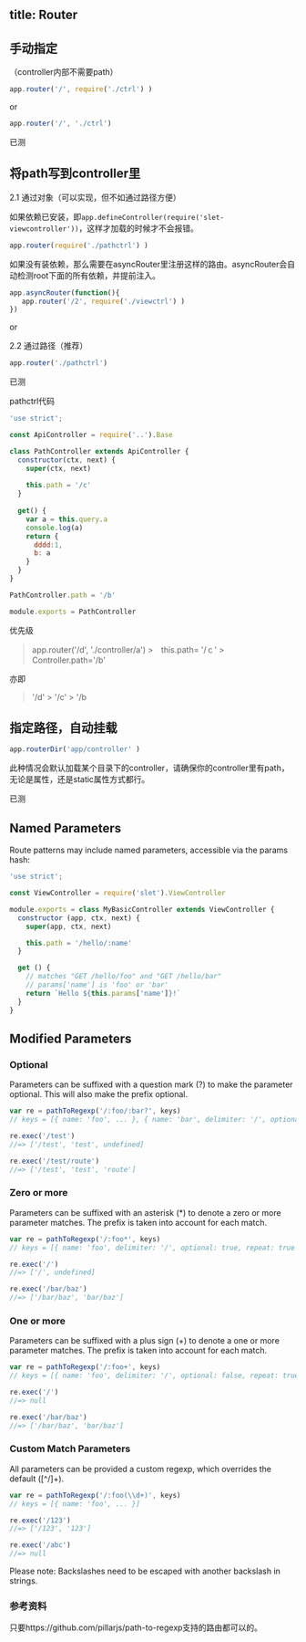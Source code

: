 title: Router
---


## 手动指定

（controller内部不需要path）

```js
app.router('/', require('./ctrl') )  
```

or

```js
app.router('/', './ctrl')  
```

已测

## 将path写到controller里

2.1 通过对象（可以实现，但不如通过路径方便）

如果依赖已安装，即`app.defineController(require('slet-viewcontroller'))`，这样才加载的时候才不会报错。

```js
app.router(require('./pathctrl') )  
```

如果没有装依赖，那么需要在asyncRouter里注册这样的路由。asyncRouter会自动检测root下面的所有依赖，并提前注入。

```js
app.asyncRouter(function(){
   app.router('/2', require('./viewctrl') )  
}) 
``` 

or

2.2 通过路径（推荐）

```js
app.router('./pathctrl')  
```

已测

pathctrl代码

```js
'use strict';

const ApiController = require('..').Base

class PathController extends ApiController {
  constructor(ctx, next) {
    super(ctx, next)
    
    this.path = '/c'
  }
  
  get() {
    var a = this.query.a
    console.log(a)
    return {
      dddd:1,
      b: a
    }
  } 
}

PathController.path = '/b'

module.exports = PathController
```

优先级

> app.router('/d', './controller/a')  >　this.path= '/ｃ' > Controller.path='/b'

亦即

> '/d' > '/c' > '/b


## 指定路径，自动挂载

```js
app.routerDir('app/controller' )  
```

此种情况会默认加载某个目录下的controller，请确保你的controller里有path，无论是属性，还是static属性方式都行。

已测



## Named Parameters

Route patterns may include named parameters, accessible via the params hash:

```js
'use strict';

const ViewController = require('slet').ViewController

module.exports = class MyBasicController extends ViewController {
  constructor (app, ctx, next) {
    super(app, ctx, next)

    this.path = '/hello/:name'
  }

  get () {
    // matches "GET /hello/foo" and "GET /hello/bar"
    // params['name'] is 'foo' or 'bar'
    return `Hello ${this.params['name']}!`
  }
}
```

## Modified Parameters

### Optional

Parameters can be suffixed with a question mark (?) to make the parameter optional. This will also make the prefix optional.

```js
var re = pathToRegexp('/:foo/:bar?', keys)
// keys = [{ name: 'foo', ... }, { name: 'bar', delimiter: '/', optional: true, repeat: false }]

re.exec('/test')
//=> ['/test', 'test', undefined]

re.exec('/test/route')
//=> ['/test', 'test', 'route']
```

### Zero or more

Parameters can be suffixed with an asterisk (*) to denote a zero or more parameter matches. The prefix is taken into account for each match.

```js
var re = pathToRegexp('/:foo*', keys)
// keys = [{ name: 'foo', delimiter: '/', optional: true, repeat: true }]

re.exec('/')
//=> ['/', undefined]

re.exec('/bar/baz')
//=> ['/bar/baz', 'bar/baz']
```

### One or more

Parameters can be suffixed with a plus sign (+) to denote a one or more parameter matches. The prefix is taken into account for each match.

```js
var re = pathToRegexp('/:foo+', keys)
// keys = [{ name: 'foo', delimiter: '/', optional: false, repeat: true }]

re.exec('/')
//=> null

re.exec('/bar/baz')
//=> ['/bar/baz', 'bar/baz']
```

### Custom Match Parameters

All parameters can be provided a custom regexp, which overrides the default ([^\/]+).

```js
var re = pathToRegexp('/:foo(\\d+)', keys)
// keys = [{ name: 'foo', ... }]

re.exec('/123')
//=> ['/123', '123']

re.exec('/abc')
//=> null
```

Please note: Backslashes need to be escaped with another backslash in strings.

### 参考资料

只要https://github.com/pillarjs/path-to-regexp支持的路由都可以的。